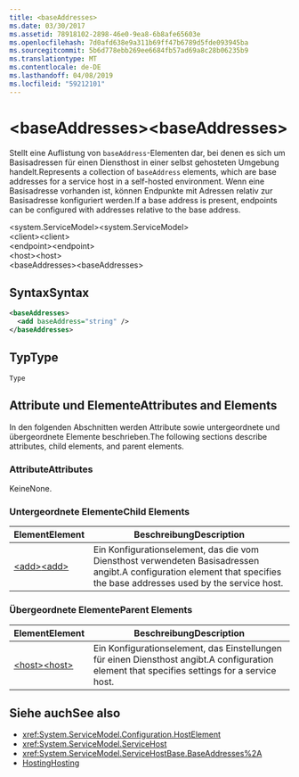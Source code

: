 ```yaml
---
title: <baseAddresses>
ms.date: 03/30/2017
ms.assetid: 78918102-2898-46e0-9ea8-6b8afe65603e
ms.openlocfilehash: 7d0afd638e9a311b69ff47b6789d5fde093945ba
ms.sourcegitcommit: 5b6d778ebb269ee6684fb57ad69a8c28b06235b9
ms.translationtype: MT
ms.contentlocale: de-DE
ms.lasthandoff: 04/08/2019
ms.locfileid: "59212101"
---
```

# <a name="baseaddresses"></a><span data-ttu-id="073e3-101">\<baseAddresses></span><span class="sxs-lookup"><span data-stu-id="073e3-101">\<baseAddresses></span></span>
<span data-ttu-id="073e3-102">Stellt eine Auflistung von `baseAddress`-Elementen dar, bei denen es sich um Basisadressen für einen Diensthost in einer selbst gehosteten Umgebung handelt.</span><span class="sxs-lookup"><span data-stu-id="073e3-102">Represents a collection of `baseAddress` elements, which are base addresses for a service host in a self-hosted environment.</span></span> <span data-ttu-id="073e3-103">Wenn eine Basisadresse vorhanden ist, können Endpunkte mit Adressen relativ zur Basisadresse konfiguriert werden.</span><span class="sxs-lookup"><span data-stu-id="073e3-103">If a base address is present, endpoints can be configured with addresses relative to the base address.</span></span>  
  
 <span data-ttu-id="073e3-104">\<system.ServiceModel></span><span class="sxs-lookup"><span data-stu-id="073e3-104">\<system.ServiceModel></span></span>  
<span data-ttu-id="073e3-105">\<client></span><span class="sxs-lookup"><span data-stu-id="073e3-105">\<client></span></span>  
<span data-ttu-id="073e3-106">\<endpoint></span><span class="sxs-lookup"><span data-stu-id="073e3-106">\<endpoint></span></span>  
<span data-ttu-id="073e3-107">\<host></span><span class="sxs-lookup"><span data-stu-id="073e3-107">\<host></span></span>  
<span data-ttu-id="073e3-108">\<baseAddresses></span><span class="sxs-lookup"><span data-stu-id="073e3-108">\<baseAddresses></span></span>  
  
## <a name="syntax"></a><span data-ttu-id="073e3-109">Syntax</span><span class="sxs-lookup"><span data-stu-id="073e3-109">Syntax</span></span>  
  
```xml  
<baseAddresses>
  <add baseAddress="string" />
</baseAddresses>
```  
  
## <a name="type"></a><span data-ttu-id="073e3-110">Typ</span><span class="sxs-lookup"><span data-stu-id="073e3-110">Type</span></span>  
 `Type`  
  
## <a name="attributes-and-elements"></a><span data-ttu-id="073e3-111">Attribute und Elemente</span><span class="sxs-lookup"><span data-stu-id="073e3-111">Attributes and Elements</span></span>  
 <span data-ttu-id="073e3-112">In den folgenden Abschnitten werden Attribute sowie untergeordnete und übergeordnete Elemente beschrieben.</span><span class="sxs-lookup"><span data-stu-id="073e3-112">The following sections describe attributes, child elements, and parent elements.</span></span>  
  
### <a name="attributes"></a><span data-ttu-id="073e3-113">Attribute</span><span class="sxs-lookup"><span data-stu-id="073e3-113">Attributes</span></span>  
 <span data-ttu-id="073e3-114">Keine</span><span class="sxs-lookup"><span data-stu-id="073e3-114">None.</span></span>  
  
### <a name="child-elements"></a><span data-ttu-id="073e3-115">Untergeordnete Elemente</span><span class="sxs-lookup"><span data-stu-id="073e3-115">Child Elements</span></span>  
  
|<span data-ttu-id="073e3-116">Element</span><span class="sxs-lookup"><span data-stu-id="073e3-116">Element</span></span>|<span data-ttu-id="073e3-117">Beschreibung</span><span class="sxs-lookup"><span data-stu-id="073e3-117">Description</span></span>|  
|-------------|-----------------|  
|[<span data-ttu-id="073e3-118">\<add></span><span class="sxs-lookup"><span data-stu-id="073e3-118">\<add></span></span>](../../../../../docs/framework/configure-apps/file-schema/wcf/add-of-baseaddresses.md)|<span data-ttu-id="073e3-119">Ein Konfigurationselement, das die vom Diensthost verwendeten Basisadressen angibt.</span><span class="sxs-lookup"><span data-stu-id="073e3-119">A configuration element that specifies the base addresses used by the service host.</span></span>|  
  
### <a name="parent-elements"></a><span data-ttu-id="073e3-120">Übergeordnete Elemente</span><span class="sxs-lookup"><span data-stu-id="073e3-120">Parent Elements</span></span>  
  
|<span data-ttu-id="073e3-121">Element</span><span class="sxs-lookup"><span data-stu-id="073e3-121">Element</span></span>|<span data-ttu-id="073e3-122">Beschreibung</span><span class="sxs-lookup"><span data-stu-id="073e3-122">Description</span></span>|  
|-------------|-----------------|  
|[<span data-ttu-id="073e3-123">\<host></span><span class="sxs-lookup"><span data-stu-id="073e3-123">\<host></span></span>](../../../../../docs/framework/configure-apps/file-schema/wcf/host.md)|<span data-ttu-id="073e3-124">Ein Konfigurationselement, das Einstellungen für einen Diensthost angibt.</span><span class="sxs-lookup"><span data-stu-id="073e3-124">A configuration element that specifies settings for a service host.</span></span>|  
  
## <a name="see-also"></a><span data-ttu-id="073e3-125">Siehe auch</span><span class="sxs-lookup"><span data-stu-id="073e3-125">See also</span></span>

- <xref:System.ServiceModel.Configuration.HostElement>
- <xref:System.ServiceModel.ServiceHost>
- <xref:System.ServiceModel.ServiceHostBase.BaseAddresses%2A>
- [<span data-ttu-id="073e3-126">Hosting</span><span class="sxs-lookup"><span data-stu-id="073e3-126">Hosting</span></span>](../../../../../docs/framework/wcf/feature-details/hosting.md)
